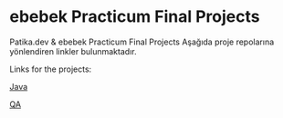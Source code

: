 # ebebek Practicum Final Projects

Patika.dev & ebebek Practicum Final Projects
Aşağıda proje repolarına yönlendiren linkler bulunmaktadır.

Links for the projects:

[Java](https://github.com/tugbaltun/EBebekFinalCase/tree/main/PatikaStore)

[QA](https://github.com/tugbaltun/EBebekFinalCase/tree/main/QACase)